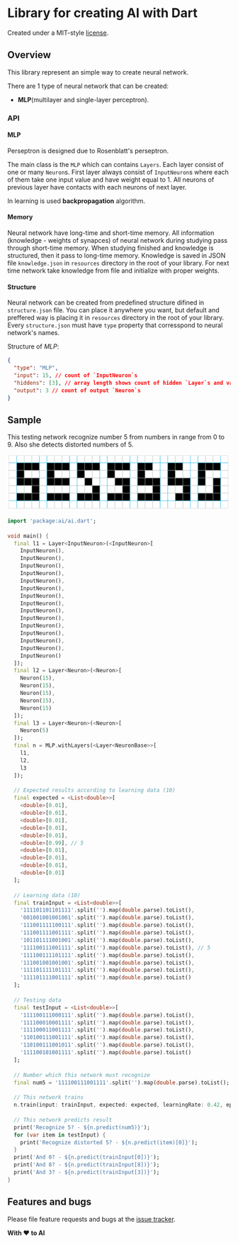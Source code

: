 # Library for creating AI with Dart

Created under a MIT-style
[license](https://github.com/YevhenKap/ai/blob/master/LICENSE).

## Overview

This library represent an simple way to create neural network.

There are 1 type of neural network that can be created:

- **MLP**(multilayer and single-layer perceptron).

### API

#### MLP

Perseptron is designed due to Rosenblatt's perseptron.

The main class is the `MLP` which can contains `Layers`.
Each layer consist of one or many `Neuron`s.
First layer always consist of `InputNeuron`s where each of them take one input value and have weight equal to 1.
All neurons of previous layer have contacts with each neurons of next layer.

In learning is used __backpropagation__ algorithm.

#### Memory

Neural network have long-time and short-time memory.
All information (knowledge - weights of synapces) of neural network during studying pass through short-time memory.
When studying finished and knowledge is structured, then it pass to long-time memory.
Knowledge is saved in JSON file `knowledge.json` in `resources` directory in the root of your library.
For next time network take knowledge from file and initialize with proper weights.

#### Structure

Neural network can be created from predefined structure difined in `structure.json` file. You can place it anywhere you want, but default and preffered way is placing it in `resources` directory in the root of your library.
Every `structure.json` must have `type` property that corresspond to neural network's names.

Structure of *MLP*:

```json
{
  "type": "MLP",
  "input": 15, // count of `InputNeuron`s
  "hiddens": [3], // array length shows count of hidden `Layer`s and values are count of `Neuron`s of each layer
  "output": 3 // count of output `Neuron`s
}
```

## Sample

This testing network recognize number 5 from numbers in range from 0 to 9. Also she detects distorted numbers of 5.

![Numbers](assets/images/5.png)

```dart
import 'package:ai/ai.dart';

void main() {
  final l1 = Layer<InputNeuron>(<InputNeuron>[
    InputNeuron(),
    InputNeuron(),
    InputNeuron(),
    InputNeuron(),
    InputNeuron(),
    InputNeuron(),
    InputNeuron(),
    InputNeuron(),
    InputNeuron(),
    InputNeuron(),
    InputNeuron(),
    InputNeuron(),
    InputNeuron(),
    InputNeuron(),
    InputNeuron()
  ]);
  final l2 = Layer<Neuron>(<Neuron>[
    Neuron(15),
    Neuron(15),
    Neuron(15),
    Neuron(15),
    Neuron(15)
  ]);
  final l3 = Layer<Neuron>(<Neuron>[
    Neuron(5)
  ]);
  final n = MLP.withLayers(<Layer<NeuronBase>>[
    l1,
    l2,
    l3
  ]);

  // Expected results according to learning data (10)
  final expected = <List<double>>[
    <double>[0.01],
    <double>[0.01],
    <double>[0.01],
    <double>[0.01],
    <double>[0.01],
    <double>[0.99], // 5
    <double>[0.01],
    <double>[0.01],
    <double>[0.01],
    <double>[0.01]
  ];

  // Learning data (10)
  final trainInput = <List<double>>[
    '111101101101111'.split('').map(double.parse).toList(),
    '001001001001001'.split('').map(double.parse).toList(),
    '111001111100111'.split('').map(double.parse).toList(),
    '111001111001111'.split('').map(double.parse).toList(),
    '101101111001001'.split('').map(double.parse).toList(),
    '111100111001111'.split('').map(double.parse).toList(), // 5
    '111100111101111'.split('').map(double.parse).toList(),
    '111001001001001'.split('').map(double.parse).toList(),
    '111101111101111'.split('').map(double.parse).toList(),
    '111101111001111'.split('').map(double.parse).toList()
  ];

  // Testing data
  final testInput = <List<double>>[
    '111100111000111'.split('').map(double.parse).toList(),
    '111100010001111'.split('').map(double.parse).toList(),
    '111100011001111'.split('').map(double.parse).toList(),
    '110100111001111'.split('').map(double.parse).toList(),
    '110100111001011'.split('').map(double.parse).toList(),
    '111100101001111'.split('').map(double.parse).toList()
  ];

  // Number which this network must recognize
  final num5 = '111100111001111'.split('').map(double.parse).toList();

  // This network trains
  n.train(input: trainInput, expected: expected, learningRate: 0.42, epoch: 5000);

  // This network predicts result
  print('Recognize 5? - ${n.predict(num5)}');
  for (var item in testInput) {
    print('Recognize distorted 5? - ${n.predict(item)[0]}');
  }
  print('Аnd 0? - ${n.predict(trainInput[0])}');
  print('Аnd 8? - ${n.predict(trainInput[8])}');
  print('Аnd 3? - ${n.predict(trainInput[3])}');
}
```

## Features and bugs

Please file feature requests and bugs at the [issue tracker](https://github.com/YevhenKap/ai/issues).

**With ❤️ to AI**